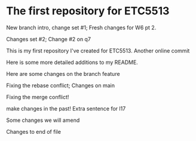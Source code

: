 # The first repository for ETC5513

New branch intro, change set #1; Fresh changes for W6 pt 2.

Changes set #2; Change #2 on q7

This is my first repository I've created for ETC5513. Another online commit

Here is some more detailed additions to my README.

Here are some changes on the branch feature

Fixing the rebase conflict; Changes on main

Fixing the merge conflict!

make changes in the past! Extra sentence for l17

Some changes we will amend

Changes to end of file

